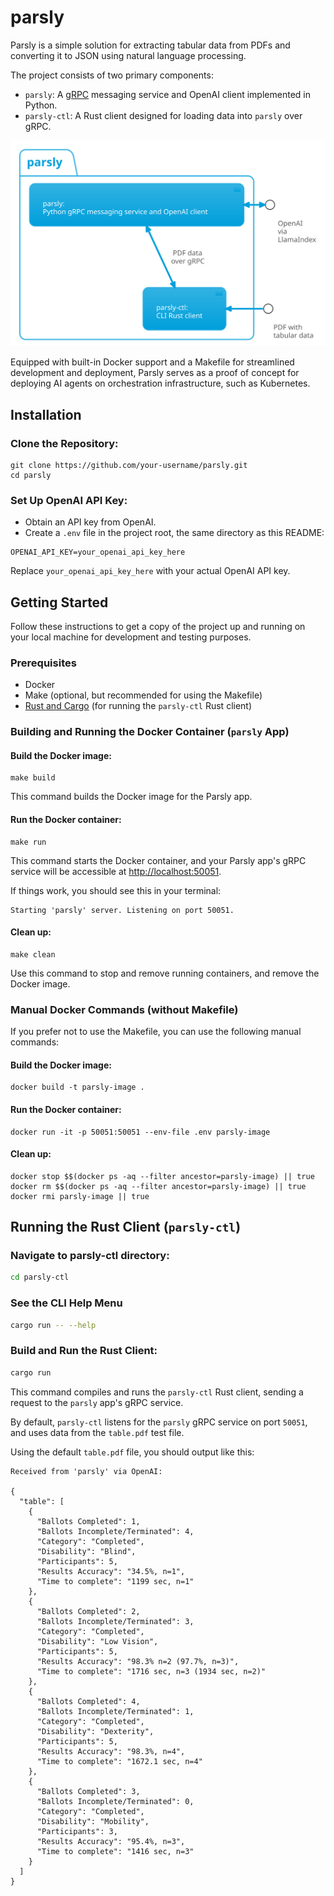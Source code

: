 # parsly

Parsly is a simple solution for extracting tabular data from PDFs and
converting it to JSON using natural language processing. 

The project consists of two primary components:

- `parsly`: A [gRPC](https://grpc.io/) messaging service and OpenAI client implemented in Python.
- `parsly-ctl`: A Rust client designed for loading data into `parsly` over gRPC.

![`parsly` design diagram](design.svg)

Equipped with built-in Docker support and a Makefile for streamlined development
and deployment, Parsly serves as a proof of concept for deploying AI agents on
orchestration infrastructure, such as Kubernetes.

## Installation

### Clone the Repository:

```terminal
git clone https://github.com/your-username/parsly.git
cd parsly
```

### Set Up OpenAI API Key:

- Obtain an API key from OpenAI.
- Create a `.env` file in the project root, the same directory as this README:

```env
OPENAI_API_KEY=your_openai_api_key_here
```

Replace `your_openai_api_key_here` with your actual OpenAI API key.

## Getting Started

Follow these instructions to get a copy of the project up and running on your
local machine for development and testing purposes.

### Prerequisites

- Docker
- Make (optional, but recommended for using the Makefile)
- [Rust and Cargo](https://www.rust-lang.org/tools/install) (for running the `parsly-ctl` Rust client)

### Building and Running the Docker Container (`parsly` App)

#### Build the Docker image:

```terminal
make build
```

This command builds the Docker image for the Parsly app.

#### Run the Docker container:

```terminal
make run
```

This command starts the Docker container, and your Parsly app's gRPC service
will be accessible at [http://localhost:50051](http://localhost:50051).

If things work, you should see this in your terminal:

```terminal
Starting 'parsly' server. Listening on port 50051.
```

#### Clean up:

```terminal
make clean
```

Use this command to stop and remove running containers, and remove the
Docker image.

### Manual Docker Commands (without Makefile)

If you prefer not to use the Makefile, you can use the following manual
commands:

#### Build the Docker image:

```terminal
docker build -t parsly-image .
```

#### Run the Docker container:

```terminal
docker run -it -p 50051:50051 --env-file .env parsly-image
```

#### Clean up:

```terminal
docker stop $$(docker ps -aq --filter ancestor=parsly-image) || true
docker rm $$(docker ps -aq --filter ancestor=parsly-image) || true
docker rmi parsly-image || true
```

## Running the Rust Client (`parsly-ctl`)

### Navigate to parsly-ctl directory:

```bash
cd parsly-ctl
```

### See the CLI Help Menu

```bash
cargo run -- --help
```

### Build and Run the Rust Client:

```bash
cargo run
```

This command compiles and runs the `parsly-ctl` Rust client, sending a
request to the `parsly` app's gRPC service.

By default, `parsly-ctl` listens for the `parsly` gRPC service on port
`50051`, and uses data from the `table.pdf` test file.

Using the default `table.pdf` file, you should output like this:

```terminal
Received from 'parsly' via OpenAI:

{
  "table": [
    {
      "Ballots Completed": 1,
      "Ballots Incomplete/Terminated": 4,
      "Category": "Completed",
      "Disability": "Blind",
      "Participants": 5,
      "Results Accuracy": "34.5%, n=1",
      "Time to complete": "1199 sec, n=1"
    },
    {
      "Ballots Completed": 2,
      "Ballots Incomplete/Terminated": 3,
      "Category": "Completed",
      "Disability": "Low Vision",
      "Participants": 5,
      "Results Accuracy": "98.3% n=2 (97.7%, n=3)",
      "Time to complete": "1716 sec, n=3 (1934 sec, n=2)"
    },
    {
      "Ballots Completed": 4,
      "Ballots Incomplete/Terminated": 1,
      "Category": "Completed",
      "Disability": "Dexterity",
      "Participants": 5,
      "Results Accuracy": "98.3%, n=4",
      "Time to complete": "1672.1 sec, n=4"
    },
    {
      "Ballots Completed": 3,
      "Ballots Incomplete/Terminated": 0,
      "Category": "Completed",
      "Disability": "Mobility",
      "Participants": 3,
      "Results Accuracy": "95.4%, n=3",
      "Time to complete": "1416 sec, n=3"
    }
  ]
}

```
